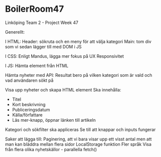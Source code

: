 # BoilerRoom47
 Linköping Team 2 - Project Week 47

Generellt:

I HTML: 
Header: sökruta och en meny för att välja kategori
Main: tom div som vi sedan lägger till med DOM i JS

I CSS:
Enligt Mandus, lägga mer fokus på UX
Responsivitet

I JS: 
Hämta element från HTML

Hämta nyheter med API:
Resultat bero på vilken kategori som är vald och vad användaren sökt på

Visa upp nyheter och skapa HTML element
Ska innehålla:
- Titel
- Kort beskrivning
- Publiceringsdatum
- Källa/författare
- Läs mer-knapp, öppnar länken till artikeln

Kategori och sökfilter ska appliceras
Se till att knappar och inputs fungerar


Saker att lägga till:
Paginering, att vi bara visar upp ett visst antal men att man kan bläddra mellan flera sidor
LocalStorage funktion
Fler språk
Visa från flera olika nyhetskällor - parallella fetch()
